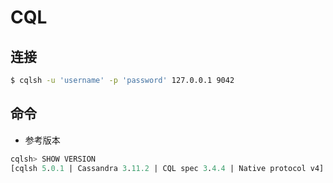 # CQL

## 连接

```sh
$ cqlsh -u 'username' -p 'password' 127.0.0.1 9042
```

## 命令

* 参考版本

```sql
cqlsh> SHOW VERSION
[cqlsh 5.0.1 | Cassandra 3.11.2 | CQL spec 3.4.4 | Native protocol v4]
```